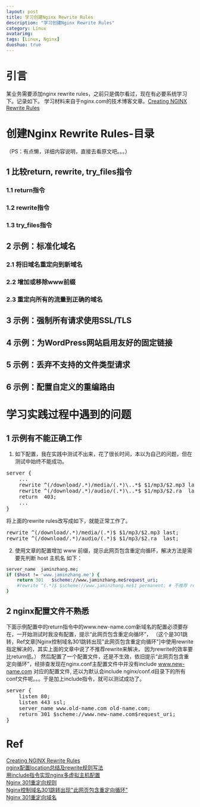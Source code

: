```yaml
---
layout: post
title: 学习创建Nginx Rewrite Rules
description: "学习创建Nginx Rewrite Rules"
category: Linux
avatarimg:
tags: [Linux, Nginx]
duoshuo: true
---
```



# 引言
某业务需要添加nginx rewrite rules，之前只是偶尔看过，现在有必要系统学习下。记录如下。
学习材料来自于nginx.com的技术博客文章。[Creating NGINX Rewrite Rules](https://www.nginx.com/blog/creating-nginx-rewrite-rules/)  

# 创建Nginx Rewrite Rules-目录
（PS：有点懒，详细内容说明，直接去看原文吧。。。）

## 1 比较return, rewrite, try_files指令

### 1.1 return指令

### 1.2 rewrite指令

### 1.3 try_files指令

## 2 示例：标准化域名

### 2.1 将旧域名重定向到新域名

### 2.2 增加或移除www前缀

### 2.3 重定向所有的流量到正确的域名

## 3 示例：强制所有请求使用SSL/TLS

## 4 示例：为WordPress网站启用友好的固定链接

## 5 示例：丢弃不支持的文件类型请求

## 6 示例：配置自定义的重编路由

# 学习实践过程中遇到的问题

## 1 示例有不能正确工作

1. 如下配置，我在实践中测试不出来，花了很长时间，本以为自己的问题，但在测试中始终不能成功。
<pre>
server {
    ...
    rewrite ^(/download/.*)/media/(.*)\..*$ $1/mp3/$2.mp3 last;
    rewrite ^(/download/.*)/audio/(.*)\..*$ $1/mp3/$2.ra  last;
    return  403;
    ...
}
</pre>

将上面的rewrite rules改写成如下，就能正常工作了。
<pre>
rewrite ^(/download/.*)/media/(.*)$ $1/mp3/$2.mp3 last;
rewrite ^(/download/.*)/audio/(.*)$ $1/mp3/$2.ra  last;
</pre>

2. 使用文章的配置增加 www 前缀，提示此网页包含重定向循环，解决方法是需要先判断 host 主机名 如下：

```bash
server_name  jaminzhang.me;
if ($host != 'www.jaminzhang.me') {
    return 301   $scheme://www.jaminzhang.me$request_uri;
    #rewrite ^(.*)$ $scheme://www.jaminzhang.me$1 permanent; # 不推荐 rewrite，文章说 rewrite 的效率要比 return 低
}
```    



## 2 nginx配置文件不熟悉
下面示例配置中的return指令中的www.new-name.com新域名的配置必须要存在，一开始测试时我没有配置，提示“此网页包含重定向循环”，
（这个是301跳转，Ref文章[Nginx控制域名301跳转出现"此网页包含重定向循环"]中使用rewrite指定解决的，其实上面的文章中说了不推荐rewrite来解决，
因为rewrite的效率要比return低。）
然后配置了一个配置文件，还是不生效，依旧提示“此网页包含重定向循环”，经排查发现在nginx.conf主配置文件中并没有include www.new-name.com
对应的配置文件, 还以为默认会include nginx/conf.d目录下的所有conf文件呢。。。于是加上include指令，就可以测试成功了。
<pre>
server {
    listen 80;
    listen 443 ssl;
    server_name www.old-name.com old-name.com;
    return 301 $scheme://www.new-name.com$request_uri;
}
</pre>

# Ref
[Creating NGINX Rewrite Rules](https://www.nginx.com/blog/creating-nginx-rewrite-rules/)  
[nginx配置location总结及rewrite规则写法](http://seanlook.com/2015/05/17/nginx-location-rewrite/)  
[用include指令实现nginx多虚拟主机配置](http://blog.haohtml.com/archives/6203)  
[Nginx 301重定向规则](https://timeting.com/30/nginx-301-redirect/)  
[Nginx控制域名301跳转出现"此网页包含重定向循环"](http://www.voidcn.com/blog/u014723529/article/p-2686699.html)  
[Nginx 301重定向域名](http://www.tqcto.com/article/internet/50988.html)  
